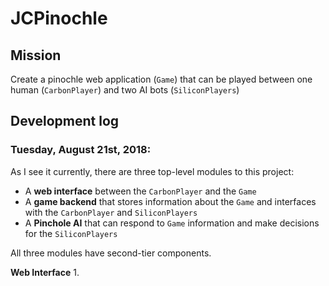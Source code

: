 # JCPinochle

## Mission
Create a pinochle web application (`Game`) that can be played between one human (`CarbonPlayer`) and two AI bots (`SiliconPlayers`)

## Development log

### Tuesday, August 21st, 2018:
As I see it currently, there are three top-level modules to this project:
  - A **web interface** between the `CarbonPlayer` and the `Game`
  - A **game backend** that stores information about the `Game` and interfaces with the `CarbonPlayer` and `SiliconPlayers`
  - A **Pinchole AI** that can respond to `Game` information and make decisions for the `SiliconPlayers`

All three modules have second-tier components.

**Web Interface**
  1. 



